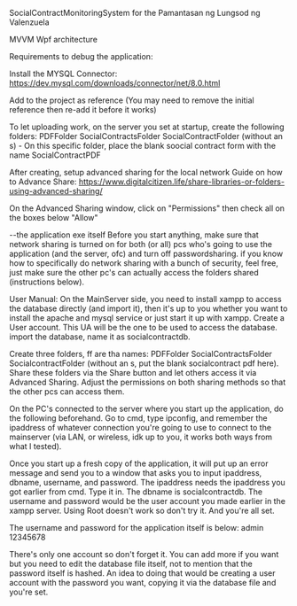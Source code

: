 SocialContractMonitoringSystem for the Pamantasan ng Lungsod ng Valenzuela

MVVM Wpf architecture

Requirements to debug the application:

Install the MYSQL Connector:
https://dev.mysql.com/downloads/connector/net/8.0.html

Add to the project as reference (You may need to remove the initial reference then re-add it before it works)

To let uploading work, on the server you set at startup, 
create the following folders:
PDFFolder
SocialContractsFolder 
SocialContractFolder (without an s) - On this specific folder, place the blank soocial contract form with the name SocialContractPDF

After creating, setup advanced sharing for the local network
Guide on how to Advance Share: 
https://www.digitalcitizen.life/share-libraries-or-folders-using-advanced-sharing/

On the Advanced Sharing window, click on "Permissions" then check all on the boxes below "Allow"


--the application exe itself
Before you start anything, make sure that network sharing is turned on for both (or all) pcs who's going to use the application (and the server, ofc) and turn off passwordsharing. if you know how to specifically do network sharing with a bunch of security, feel free, just make sure the other pc's can actually access the folders shared (instructions below). 

User Manual:
On the MainServer side, you need to install xampp to access the database directly (and import it), then it's up to you whether you want to install the apache and mysql service or just start it up with xampp. 
Create a User account. This UA will be the one to be used to access the database.
import the database, name it as socialcontractdb. 

Create three folders, ff are tha names:
PDFFolder
SocialContractsFolder
SocialcontractFolder (without an s, put the blank socialcontract pdf here).
Share these folders via the Share button and let others access it via Advanced Sharing. Adjust the permissions on both sharing methods so that the other pcs can access them. 


On the PC's connected to the server where you start up the application, do the following beforehand.
Go to cmd, type ipconfig, and remember the ipaddress of whatever connection you're going to use to connect to the mainserver (via LAN, or wireless, idk up to you, it works both ways from what I tested). 

Once you start up a fresh copy of the application, it will put up an error message and send you to a window that asks you to input ipaddress, dbname, username, and password.
The ipaddress needs the ipaddress you got earlier from cmd. Type it in. 
The dbname is socialcontractdb.
The username and password would be the user account you made earlier in the xampp server. Using Root doesn't work so don't try it. 
And you're all set.

The username and password for the application itself is below:
admin
12345678

There's only one account so don't forget it. You can add more if you want but you need to edit the database file itself, not to mention that the password itself is hashed. An idea to doing that would be creating a user account with the password you want, copying it via the database file and you're set. 

